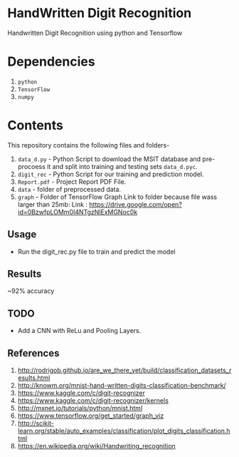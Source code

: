 # HandWritten Digit Recognition
Handwritten Digit Recognition using python and Tensorflow


# Dependencies
1. `python`
2. `TensorFlow`
3. `numpy`

# Contents
This repository contains the following files and folders-

1. `data_d.py` - Python Script to download the MSIT database and pre-procoess it and split into training and testing sets  `data_d.pyc`.
2. `digit_rec` - Python Script for our training and prediction model.
3. `Report.pdf` - Project Report PDF File.
4. `data` - folder of preprocessed data.
5. `graph` - Folder of TensorFlow Graph Link to folder because file wass larger than 25mb:
 Link : https://drive.google.com/open?id=0BzwfpLOMm0I4NTgzNlExMGNoc0k

## Usage 


* Run the digit_rec.py file to train and predict the model

## Results

~92% accuracy

## TODO
* Add a CNN with ReLu and Pooling Layers.

## References
1. http://rodrigob.github.io/are_we_there_yet/build/classification_datasets_results.html
2. http://knowm.org/mnist-hand-written-digits-classification-benchmark/
3. https://www.kaggle.com/c/digit-recognizer
4. https://www.kaggle.com/c/digit-recognizer/kernels
5. http://mxnet.io/tutorials/python/mnist.html
6. https://www.tensorflow.org/get_started/graph_viz
7. http://scikit-learn.org/stable/auto_examples/classification/plot_digits_classification.html
8. https://en.wikipedia.org/wiki/Handwriting_recognition